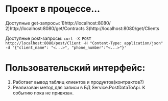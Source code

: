 # Проект в процессе...
Доступные get-запросы:
1)http://localhost:8080/
2)http://localhost:8080/get/Contracts
3)http://localhost:8080/get/Clients

Доступные post-запросы:
```curl -X POST http://localhost:8080/post/Client -H "Content-Type: application/json" -d '{"client_name": "<...>", "phone_number":"<...>"}'```

# Пользовательский интерфейс:
1) Работает вывод таблиц клиентов и продуктов(контрактов?)
2) Реализован метод для записи в БД Service.PostDataToApi. К событию пока не привязан.

